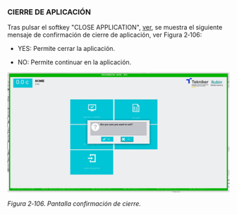 ### CIERRE DE APLICACIÓN

Tras pulsar el softkey "CLOSE APPLICATION", [ver](../01_Descripci%C3%B3n%20de%20Pantallas/01_Pantalla_Inicio_HOME.md),
se muestra el siguiente mensaje de confirmación de cierre de aplicación, ver Figura 2‑106:

- YES: Permite cerrar la aplicación.

- NO: Permite continuar en la aplicación.

![](../Resources/media/image122.JPG)

*Figura 2‑106. Pantalla confirmación de cierre.*

